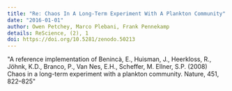 ```yaml
---
title: "Re: Chaos In A Long-Term Experiment With A Plankton Community"
date: "2016-01-01"
author: Owen Petchey, Marco Plebani, Frank Pennekamp
details: ReScience, (2), 1
doi: https://doi.org/10.5281/zenodo.50213
---
```


"A reference implementation of Benincà, E., Huisman, J., Heerkloss, R., Jöhnk, K.D., Branco, P., Van Nes, E.H., Scheffer, M. Ellner, S.P. (2008) Chaos in a long-term experiment with a plankton community. Nature, 451, 822–825"

